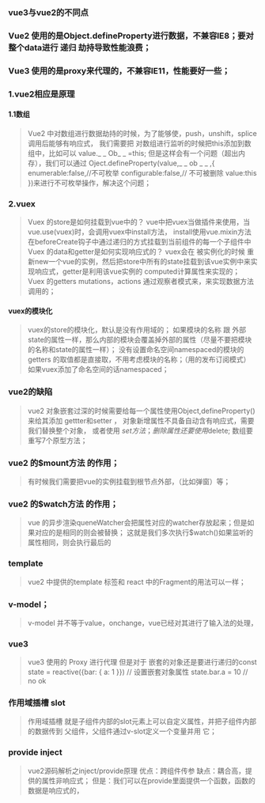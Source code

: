 ### vue3与vue2的不同点
### Vue2 使用的是Object.defineProperty进行数据，不兼容IE8；要对整个data进行 递归 劫持导致性能浪费；
### Vue3 使用的是proxy来代理的，不兼容IE11，性能要好一些；
### 1.vue2相应是原理
#### 1.1数组
> Vue2 中对数组进行数据劫持的时候，为了能够使，push，unshift，splice调用后能够有响应式，
> 我们需要把 对数组进行监听的时候把this添加到数组中，比如可以  value._ _ Ob_ _ =this;
> 但是这样会有一个问题（超出内存），我们可以通过 
  Oject.defineProperty(value,_ _ ob _ _ ,{
    enumerable:false,//不可枚举
    configurable:false,// 不可被删除
    value:this
  })来进行不可枚举操作，解决这个问题；

### 2.vuex
> Vuex 的store是如何挂载到vue中的？
  vue中把vuex当做插件来使用，当vue.use(vuex)时，会调用vuex中install方法，
  install使用vue.mixin方法在beforeCreate钩子中通过递归的方式挂载到当前组件的每一个子组件中
  Vuex 的data和getter是如何实现响应式的？
  vuex会在 被实例化的时候 重新new一个vue的实例，然后把store中所有的state挂载到该vue实例中来实现响应式，getter是利用该vue实例的 computed计算属性来实现的；
  Vuex 的getters mutations，actions 通过观察者模式来，来实现数据方法调用的；

#### vuex的模块化
> vuex的store的模块化，默认是没有作用域的；
> 如果模块的名称 跟 外部 state的属性一样，那么内部的模块会覆盖掉外部的属性（尽量不要把模块的名称和state的属性一样）；
> 没有设置命名空间namespaced的模块的 getters 的取值都是直接取，不用考虑模块的名称；（用的发布订阅模式）
> 如果vuex添加了命名空间的话namespaced；

### vue2的缺陷
> vue2 对象嵌套过深的时候需要给每一个属性使用Object,defineProperty()来给其添加 gettter和setter ，
> 对象新增属性不具备自动含有响应式，需要我们替换整个对象，
> 或者使用 $set方法；删除属性还要使用$delete; 数组要重写7个原型方法；

### vue2 的$mount方法 的作用；
> 有时候我们需要把vue的实例挂载到根节点外部，（比如弹窗）等；

### vue2 的$watch方法 的作用；
> vue 的异步渲染queneWatcher会把属性对应的watcher存放起来；但是如果对应的是相同的则会被替换；
> 这就是我们多次执行$watch()如果监听的属性相同，则会执行最后的

### template 
> vue2 中提供的template 标签和 react 中的Fragment的用法可以一样；
### v-model；
> v-model 并不等于value，onchange，vue已经对其进行了输入法的处理，

### vue3
> vue3 使用的 Proxy 进行代理 但是对于 嵌套的对象还是要进行递归的const state = reactive({bar: { a: 1 }})
> // 设置嵌套对象属性
> state.bar.a = 10 // no ok
### 作用域插槽 slot
> 作用域插槽 就是子组件内部的slot元素上可以自定义属性，并把子组件内部的数据传到 父组件，父组件通过v-slot定义一个变量并用 它；
 ### provide inject
> vue2源码解析之inject/provide原理
> 优点：跨组件传参
> 缺点：耦合高，提供的属性非响应式；
> 但是：我们可以在provide里面提供一个函数，函数的数据是响应式的，




